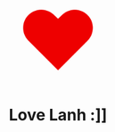 <!DOCTYPE html>
<html>
  <head>
    <style>
      body {
        text-align: center;
        display: flex;
        align-items: center;
        justify-content: center;
        height: 100vh;
      }
      .heart {
        font-size: 130px;
        color: #e00;
        animation: beat 0.25s infinite alternate;
        transform-origin: center;
      }
      @keyframes beat {
        to {
          transform: scale(1.4);
        }
      }
    </style>
  </head>
  <body>
    <div>
      <div class="heart">❤️</div>
      <h1>Love Lanh :]]</h1>
    </div>
  </body>
</html>
